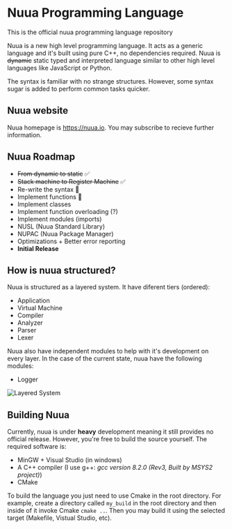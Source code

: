 # Nuua Programming Language

This is the official nuua programming language repository

Nuua is a new high level programming language. It acts as a generic language and it's built using pure C++, no dependencies required.
Nuua is ~~dynamic~~ static typed and interpreted language similar to other high level languages like JavaScript or Python.

The syntax is familiar with no strange structures. However, some syntax sugar is added to perform common tasks quicker.

## Nuua website

Nuua homepage is <https://nuua.io>. You may subscribe to recieve further information.

## Nuua Roadmap

- ~~From dynamic to static~~ :white_check_mark:
- ~~Stack machine to Register Machine~~ :white_check_mark:
- Re-write the syntax :construction:
- Implement functions :construction:
- Implement classes
- Implement function overloading (?)
- Implement modules (imports)
- NUSL (Nuua Standard Library)
- NUPAC (Nuua Package Manager)
- Optimizations + Better error reporting
- **Initial Release**

## How is nuua structured?

Nuua is structured as a layered system. It have diferent tiers (ordered):

- Application
- Virtual Machine
- Compiler
- Analyzer
- Parser
- Lexer

Nuua also have independent modules to help with it's development on every layer.
In the case of the current state, nuua have the following modules:

- Logger

![Layered System](https://i.imgur.com/vNaPz7x.png)

## Building Nuua

Currently, nuua is under **heavy** development meaning it still provides no official release.
However, you're free to build the source yourself. The required software is:

- MinGW + Visual Studio (in windows)
- A C++ compiler (I use g++: *gcc version 8.2.0 (Rev3, Built by MSYS2 project)*)
- CMake

To build the language you just need to use Cmake in the root directory.
For example, create a directory called `my_build` in the root directory
and then inside of it invoke Cmake `cmake ..`. Then you may build it using the
selected target (Makefile, Vistual Studio, etc).
